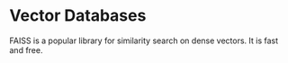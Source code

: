 # Vector Databases
FAISS is a popular library for similarity search on dense vectors. It is fast and free.